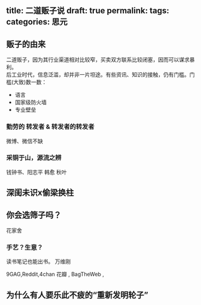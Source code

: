 title: 二道贩子说
draft: true
permalink: 
tags: 
categories: 思元
---

> 

## 贩子的由来

二道贩子，因为其行业渠道相对比较窄，买卖双方联系比较闭塞，因而可以谋求暴利。    
后工业时代，信息泛滥，却并非一片坦途。有些资讯、知识的接触，仍有门槛。门槛(大致)数一数：

- 语言
- 国家级防火墙
- 专业壁垒

### 勤劳的 转发者 & 转发者的转发者

微博、微信不缺

### 采铜于山，源流之辨

钱钟书、阳志平
韩愈
秋叶

## 深闺未识x偷梁换柱



## 你会选筛子吗？
花家舍

### 手艺？生意？

读书笔记也能出书。
万维刚

9GAG,Reddit,4chan
花瓣 , BagTheWeb ,

## 为什么有人要乐此不疲的“重新发明轮子”